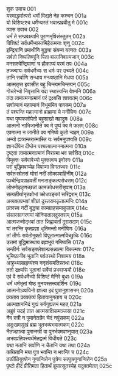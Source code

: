 शुक उवाच	001    
यस्माद्धर्मात्परो धर्मो विद्यते नेह कश्चन	001a  
यो विशिष्टश्च धर्मेभ्यस्तं भवान्प्रब्रवीतु मे	001c  
व्यास उवाच	002    
धर्मं ते सम्प्रवक्ष्यामि पुराणमृषिसंस्तुतम्	002a  
विशिष्टं सर्वधर्मेभ्यस्तमिहैकमनाः शृणु	002c  
इन्द्रियाणि प्रमाथीनि बुद्ध्या संयम्य यत्नतः	003a  
सर्वतो निष्पतिष्णूनि पिता बालानिवात्मजान्	003c  
मनसश्चेन्द्रियाणां च ह्यैकाग्र्यं परमं तपः	004a  
तज्ज्यायः सर्वधर्मेभ्यः स धर्मः पर उच्यते	004c  
तानि सर्वाणि सन्धाय मनःषष्ठानि मेधया	005a  
आत्मतृप्त इवासीत बहु चिन्त्यमचिन्तयन्	005c  
गोचरेभ्यो निवृत्तानि यदा स्थास्यन्ति वेश्मनि	006a  
तदा त्वमात्मनात्मानं परं द्रक्ष्यसि शाश्वतम्	006c  
सर्वात्मानं महात्मानं विधूममिव पावकम्	007a  
तं पश्यन्ति महात्मानो ब्राह्मणा ये मनीषिणः	007c  
यथा पुष्पफलोपेतो बहुशाखो महाद्रुमः	008a  
आत्मनो नाभिजानीते क्व मे पुष्पं क्व मे फलम्	008c  
एवमात्मा न जानीते क्व गमिष्ये कुतो न्वहम्	009a  
अन्यो ह्यत्रान्तरात्मास्ति यः सर्वमनुपश्यति	009c  
ज्ञानदीपेन दीप्तेन पश्यत्यात्मानमात्मना	010a  
दृष्ट्वा त्वमात्मनात्मानं निरात्मा भव सर्ववित्	010c  
विमुक्तः सर्वपापेभ्यो मुक्तत्वच इवोरगः	011a  
परां बुद्धिमवाप्येह विपाप्मा विगतज्वरः	011c  
सर्वतःस्रोतसं घोरां नदीं लोकप्रवाहिनीम्	012a  
पञ्चेन्द्रियग्राहवतीं मनःसङ्कल्परोधसम्	012c  
लोभमोहतृणच्छन्नां कामक्रोधसरीसृपाम्	013a  
सत्यतीर्थानृतक्षोभां क्रोधपङ्कां सरिद्वराम्	013c  
अव्यक्तप्रभवां शीघ्रां दुस्तरामकृतात्मभिः	014a  
प्रतरस्व नदीं बुद्ध्या कामग्राहसमाकुलाम्	014c  
संसारसागरगमां योनिपातालदुस्तराम्	015a  
आत्मजन्मोद्भवां तात जिह्वावर्तां दुरासदाम्	015c  
यां तरन्ति कृतप्रज्ञा धृतिमन्तो मनीषिणः	016a  
तां तीर्णः सर्वतोमुक्तो विपूतात्मात्मविच्छुचिः	016c  
उत्तमां बुद्धिमास्थाय ब्रह्मभूयं गमिष्यसि	017a  
सन्तीर्णः सर्वसङ्क्लेशान्प्रसन्नात्मा विकल्मषः	017c  
भूमिष्ठानीव भूतानि पर्वतस्थो निशामय	018a  
अक्रुध्यन्नप्रहृष्यंश्च ननृशंसमतिस्तथा	018c  
ततो द्रक्ष्यसि भूतानां सर्वेषां प्रभवाप्ययौ	018e   
एवं वै सर्वधर्मेभ्यो विशिष्टं मेनिरे बुधाः	019a  
धर्मं धर्मभृतां श्रेष्ठ मुनयस्तत्त्वदर्शिनः	019c  
आत्मनोऽव्ययिनो ज्ञात्वा इदं पुत्रानुशासनम्	020a  
प्रयताय प्रवक्तव्यं हितायानुगताय च	020c  
आत्मज्ञानमिदं गुह्यं सर्वगुह्यतमं महत्	021a  
अब्रुवं यदहं तात आत्मसाक्षिकमञ्जसा	021c  
नैव स्त्री न पुमानेतन्नैव चेदं नपुंसकम्	022a  
अदुःखमसुखं ब्रह्म भूतभव्यभवात्मकम्	022c  
नैतज्ज्ञात्वा पुमान्स्त्री वा पुनर्भवमवाप्नुयात्	023a  
अभवप्रतिपत्त्यर्थमेतद्वर्त्म विधीयते	023c  
यथा मतानि सर्वाणि न चैतानि यथा तथा	024a  
कथितानि मया पुत्र भवन्ति न भवन्ति च	024c  
तत्प्रीतियुक्तेन गुणान्वितेन पुत्रेण सत्पुत्रगुणान्वितेन	025a  
पृष्टो हीदं प्रीतिमता हितार्थं ब्रूयात्सुतस्येह यदुक्तमेतत्	025c  


